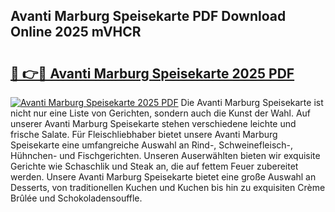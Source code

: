 ## Avanti Marburg Speisekarte PDF Download Online 2025 mVHCR

# <h2><a href="http://gc6oqr.nevu.top/?p=Avanti+Marburg+Speisekarte">🔗 👉🔴 Avanti Marburg Speisekarte 2025 PDF</a></h2>

[![Avanti Marburg Speisekarte 2025 PDF](https://i.imgur.com/dBaPXMq.png)](http://gc6oqr.nevu.top/?p=Avanti+Marburg+Speisekarte)
Die Avanti Marburg Speisekarte ist nicht nur eine Liste von Gerichten, sondern auch die Kunst der Wahl. Auf unserer Avanti Marburg Speisekarte stehen verschiedene leichte und frische Salate. Für Fleischliebhaber bietet unsere Avanti Marburg Speisekarte eine umfangreiche Auswahl an Rind-, Schweinefleisch-, Hühnchen- und Fischgerichten. Unseren Auserwählten bieten wir exquisite Gerichte wie Schaschlik und Steak an, die auf fettem Feuer zubereitet werden. Unsere Avanti Marburg Speisekarte bietet eine große Auswahl an Desserts, von traditionellen Kuchen und Kuchen bis hin zu exquisiten Crème Brûlée und Schokoladensouffle.
